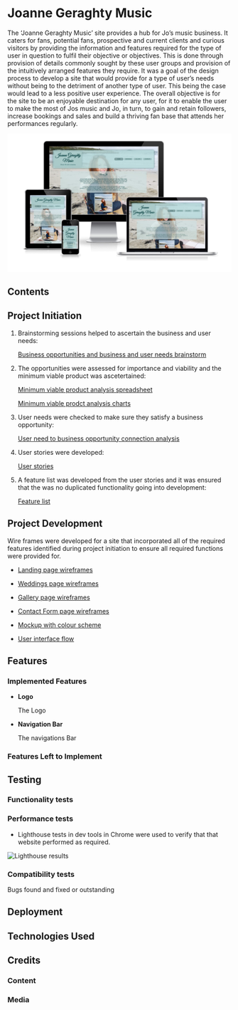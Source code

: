 # **Joanne Geraghty Music**

The ‘Joanne Geraghty Music’ site provides a hub for Jo’s music business. It caters for fans, potential fans, prospective and current clients and curious visitors by providing the information and features required for the type of user in question to fulfil their objective or objectives. This is done through provision of details commonly sought by these user groups and provision of the intuitively arranged features they require.
 It was a goal of the design process to develop a site that would provide for a type of user’s needs without being to the detriment of another type of user. This being the case would lead to a less positive user experience. 
The overall objective is for the site to be an enjoyable destination for any user, for it to enable the user to make the most of Jos music and Jo, in turn, to gain and retain followers, increase bookings and sales and build a thriving fan base that attends her performances regularly. 

![Responsive Mockup](assets/readme/readme-responsive-mockup.jpg)

## **Contents**

## **Project Initiation**

1. Brainstorming sessions helped to ascertain the business and user needs:

    [Business opportunities and business and user needs brainstorm](docs/readme-brainstorm.pdf)

2. The opportunities were assessed for importance and viability and the minimum viable product was ascetertained:

    [Minimum viable product analysis spreadsheet](docs/readme-opportunity-analysis.pdf)

    [Minimum viable prodct analysis charts](docs/readme-scope-analysis.pdf)

4.  User needs were checked to make sure they satisfy a business opportunity:

    [User need to business opportunity connection analysis](docs/readme-user-need-business-opporuntity-link.pdf)

5. User stories were developed:

    [User stories](docs/readme-user-stories.pdf)

6. A feature list was developed from the user stories and it was ensured that the was no duplicated functionality going into development:

    [Feature list](docs/readme-feature-list.pdf)

## **Project Development**

Wire frames were developed for a site that incorporated all of the required features identified during project initiation to ensure all required functions were provided for.

- [Landing page wireframes](docs/wireframes-landing-page.pdf)

- [Weddings page wireframes](docs/wireframes-weddings-page.pdf)

- [Gallery page wireframes](docs/wireframes-gallery-page.pdf)

- [Contact Form page wireframes](docs/wireframes-contact-form-page.pdf)

- [Mockup with colour scheme](docs/mockup-colour-scheme.pdf)

- [User interface flow](docs/user-interface-flow.pdf)

## **Features**

### **Implemented Features**

- **Logo**

    The Logo

- **Navigation Bar**

    The navigations Bar

### **Features Left to Implement**

## **Testing**

### **Functionality tests**

### **Performance tests**

- Lighthouse tests in dev tools in Chrome were used to verify that that website performed as required.

![Lighthouse results]()


### **Compatibility tests**

Bugs found and fixed or outstanding

## **Deployment**

## **Technologies Used**

## **Credits**

### **Content**

### **Media**